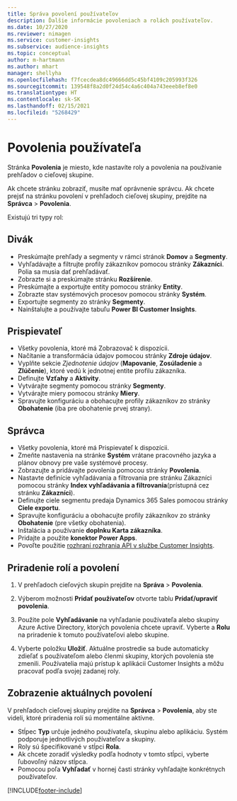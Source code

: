 ```yaml
---
title: Správa povolení používateľov
description: Ďalšie informácie povoleniach a rolách používateľov.
ms.date: 10/27/2020
ms.reviewer: nimagen
ms.service: customer-insights
ms.subservice: audience-insights
ms.topic: conceptual
author: m-hartmann
ms.author: mhart
manager: shellyha
ms.openlocfilehash: f7fcecdea8dc49666dd5c45bf4109c205993f326
ms.sourcegitcommit: 139548f8a2d0f24d54c4a6c404a743eeeb8ef8e0
ms.translationtype: HT
ms.contentlocale: sk-SK
ms.lasthandoff: 02/15/2021
ms.locfileid: "5268429"
---
```

# <a name="user-permissions"></a>Povolenia používateľa

Stránka **Povolenia** je miesto, kde nastavíte roly a povolenia na používanie prehľadov o cieľovej skupine.

Ak chcete stránku zobraziť, musíte mať oprávnenie správcu. Ak chcete prejsť na stránku povolení v prehľadoch cieľovej skupiny, prejdite na **Správca** > **Povolenia**.

Existujú tri typy rol:

## <a name="viewer"></a>Divák

- Preskúmajte prehľady a segmenty v rámci stránok **Domov** a **Segmenty**.
- Vyhľadávajte a filtrujte profily zákazníkov pomocou stránky **Zákazníci**. Polia sa musia dať prehľadávať.
- Zobrazte si a preskúmajte stránku **Rozšírenie**.
- Preskúmajte a exportujte entity pomocou stránky **Entity**.
- Zobrazte stav systémových procesov pomocou stránky **Systém**.
- Exportujte segmenty zo stránky **Segmenty**.
- Nainštalujte a používajte tabuľu **Power BI Customer Insights**.

## <a name="contributor"></a>Prispievateľ

- Všetky povolenia, ktoré má Zobrazovač k dispozícii.
- Načítanie a transformácia údajov pomocou stránky **Zdroje údajov**.
- Vyplňte sekcie *Zjednotenie údajov* (**Mapovanie**, **Zosúladenie** a **Zlúčenie**), ktoré vedú k jednotnej entite profilu zákazníka.
- Definujte **Vzťahy** a **Aktivity**.
- Vytvárajte segmenty pomocou stránky **Segmenty**.
- Vytvárajte miery pomocou stránky **Miery**.
- Spravujte konfiguráciu a obohacujte profily zákazníkov zo stránky **Obohatenie** (iba pre obohatenie prvej strany).

## <a name="administrator"></a>Správca

- Všetky povolenia, ktoré má Prispievateľ k dispozícii.
- Zmeňte nastavenia na stránke **Systém** vrátane pracovného jazyka a plánov obnovy pre vaše systémové procesy.
- Zobrazujte a pridávajte povolenia pomocou stránky **Povolenia**.
- Nastavte definície vyhľadávania a filtrovania pre stránku Zákazníci pomocou stránky **Index vyhľadávania a filtrovania**(prístupná cez stránku **Zákazníci**).
- Definujte ciele segmentu predaja Dynamics 365 Sales pomocou stránky **Ciele exportu**.
- Spravujte konfiguráciu a obohacujte profily zákazníkov zo stránky **Obohatenie** (pre všetky obohatenia).
- Inštalácia a používanie **doplnku Karta zákazníka**.
- Pridajte a použite **konektor Power Apps**.
- Povoľte použitie [rozhraní rozhrania API v službe Customer Insights](apis.md).

## <a name="assign-roles-and-permissions"></a>Priradenie rolí a povolení

1. V prehľadoch cieľových skupín prejdite na **Správa** > **Povolenia**.

1. Výberom možnosti **Pridať používateľov** otvorte tablu **Pridať/upraviť povolenia**.

1. Použite pole **Vyhľadávanie** na vyhľadanie používateľa alebo skupiny Azure Active Directory, ktorých povolenia chcete upraviť. Vyberte a **Rolu** na priradenie k tomuto používateľovi alebo skupine.

1. Vyberte položku **Uložiť**. Aktuálne prostredie sa bude automaticky zdieľať s používateľom alebo členmi skupiny, ktorých povolenia ste zmenili. Používatelia majú prístup k aplikácii Customer Insights a môžu pracovať podľa svojej zadanej roly.

## <a name="view-current-permissions"></a>Zobrazenie aktuálnych povolení

V prehľadoch cieľovej skupiny prejdite na **Správca** > **Povolenia**, aby ste videli, ktoré priradenia rolí sú momentálne aktívne.

- Stĺpec **Typ** určuje jedného používateľa, skupinu alebo aplikáciu. Systém podporuje jednotlivých používateľov a skupiny.
- Roly sú špecifikované v stĺpci **Rola**.
- Ak chcete zoradiť výsledky podľa hodnoty v tomto stĺpci, vyberte ľubovoľný názov stĺpca.
- Pomocou poľa **Vyhľadať** v hornej časti stránky vyhľadajte konkrétnych používateľov.


[!INCLUDE[footer-include](../includes/footer-banner.md)]